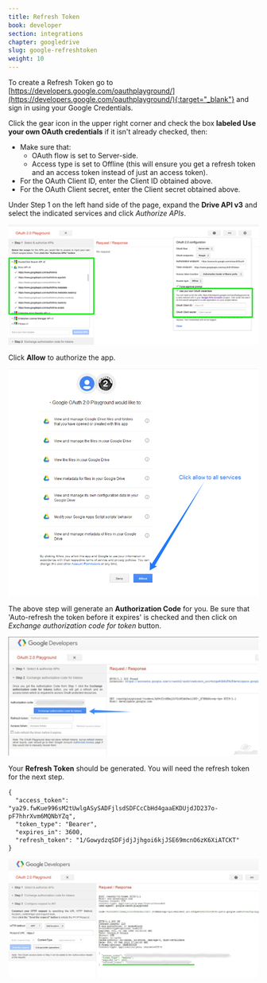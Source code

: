 ```yaml
---
title: Refresh Token
book: developer
section: integrations
chapter: googledrive
slug: google-refreshtoken
weight: 10
---
```



To create a Refresh Token go to [https://developers.google.com/oauthplayground/](https://developers.google.com/oauthplayground/){:target="_blank"} and sign in using your Google Credentials. 

Click the gear icon in the upper right corner and check the box **labeled Use your own OAuth credentials** if it isn't already checked, then:

* Make sure that:
  * OAuth flow is set to Server-side.
  * Access type is set to Offline (this will ensure you get a refresh token and an access token instead of just an access token). 
* For the OAuth Client ID, enter the Client ID obtained above.
* For the OAuth Client secret, enter the Client secret obtained above.

Under Step 1 on the left hand side of the page, expand the **Drive API v3** and select the indicated services and click *Authorize APIs*.

![](/assets/img/googlesheet/googlesheet-developers-tool.png)


Click **Allow** to authorize the app.


![](/assets/img/googlesheet/googlesheet-allowservice.png)

The above step will generate an **Authorization Code** for you. Be sure that 'Auto-refresh the token before it expires' is checked and then click on *Exchange authorization code for token* button.

![](/assets/img/googlesheet/googlesheet-exchange-authorization.png)

Your **Refresh Token** should be generated. You will need the refresh token for the next step.

```
{
  "access_token": "ya29.fwKue996sM2tUwlgASySADFjlsdSDFCcCbHd4gaaEKDUjdJD237o-pF7hhrXvm6MQNbYZq",
  "token_type": "Bearer",
  "expires_in": 3600,
  "refresh_token": "1/GowydzqSDFjdjJjhgoi6kjJSE69mcnO6zK6XiATCKT"
}
```

![](/assets/img/googlesheet/googlesheet-refresh-token.png)
